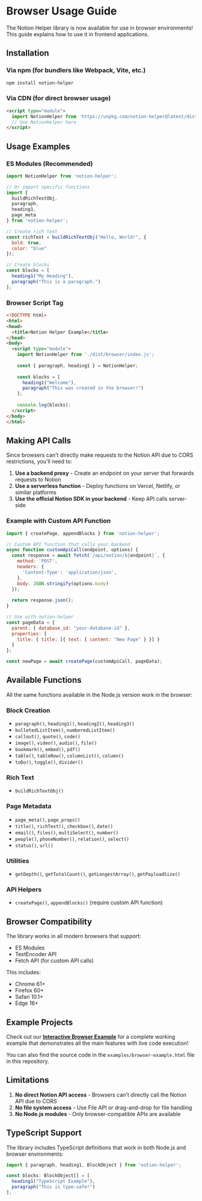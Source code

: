 # Browser Usage Guide

The Notion Helper library is now available for use in browser environments! This guide explains how to use it in frontend applications.

## Installation

### Via npm (for bundlers like Webpack, Vite, etc.)

```bash
npm install notion-helper
```

### Via CDN (for direct browser usage)

```html
<script type="module">
  import NotionHelper from 'https://unpkg.com/notion-helper@latest/dist/browser/index.js';
  // Use NotionHelper here
</script>
```

## Usage Examples

### ES Modules (Recommended)

```javascript
import NotionHelper from 'notion-helper';

// Or import specific functions
import { 
  buildRichTextObj, 
  paragraph, 
  heading1, 
  page_meta 
} from 'notion-helper';

// Create rich text
const richText = buildRichTextObj("Hello, World!", {
  bold: true,
  color: "blue"
});

// Create blocks
const blocks = [
  heading1("My Heading"),
  paragraph("This is a paragraph.")
];
```

### Browser Script Tag

```html
<!DOCTYPE html>
<html>
<head>
  <title>Notion Helper Example</title>
</head>
<body>
  <script type="module">
    import NotionHelper from './dist/browser/index.js';
    
    const { paragraph, heading1 } = NotionHelper;
    
    const blocks = [
      heading1("Welcome"),
      paragraph("This was created in the browser!")
    ];
    
    console.log(blocks);
  </script>
</body>
</html>
```

## Making API Calls

Since browsers can't directly make requests to the Notion API due to CORS restrictions, you'll need to:

1. **Use a backend proxy** - Create an endpoint on your server that forwards requests to Notion
2. **Use a serverless function** - Deploy functions on Vercel, Netlify, or similar platforms
3. **Use the official Notion SDK in your backend** - Keep API calls server-side

### Example with Custom API Function

```javascript
import { createPage, appendBlocks } from 'notion-helper';

// Custom API function that calls your backend
async function customApiCall(endpoint, options) {
  const response = await fetch(`/api/notion/${endpoint}`, {
    method: 'POST',
    headers: {
      'Content-Type': 'application/json',
    },
    body: JSON.stringify(options.body)
  });
  
  return response.json();
}

// Use with notion-helper
const pageData = {
  parent: { database_id: "your-database-id" },
  properties: {
    title: { title: [{ text: { content: "New Page" } }] }
  }
};

const newPage = await createPage(customApiCall, pageData);
```

## Available Functions

All the same functions available in the Node.js version work in the browser:

### Block Creation
- `paragraph()`, `heading1()`, `heading2()`, `heading3()`
- `bulletedListItem()`, `numberedListItem()`
- `callout()`, `quote()`, `code()`
- `image()`, `video()`, `audio()`, `file()`
- `bookmark()`, `embed()`, `pdf()`
- `table()`, `tableRow()`, `columnList()`, `column()`
- `toDo()`, `toggle()`, `divider()`

### Rich Text
- `buildRichTextObj()`

### Page Metadata
- `page_meta()`, `page_props()`
- `title()`, `richText()`, `checkbox()`, `date()`
- `email()`, `files()`, `multiSelect()`, `number()`
- `people()`, `phoneNumber()`, `relation()`, `select()`
- `status()`, `url()`

### Utilities
- `getDepth()`, `getTotalCount()`, `getLongestArray()`, `getPayloadSize()`

### API Helpers
- `createPage()`, `appendBlocks()` (require custom API function)

## Browser Compatibility

The library works in all modern browsers that support:
- ES Modules
- TextEncoder API
- Fetch API (for custom API calls)

This includes:
- Chrome 61+
- Firefox 60+
- Safari 10.1+
- Edge 16+

## Example Projects

Check out our **[Interactive Browser Example](https://tomfrankly.github.io/notion-helper/examples/browser-example.html)** for a complete working example that demonstrates all the main features with live code execution!

You can also find the source code in the `examples/browser-example.html` file in this repository.

## Limitations

1. **No direct Notion API access** - Browsers can't directly call the Notion API due to CORS
2. **No file system access** - Use File API or drag-and-drop for file handling
3. **No Node.js modules** - Only browser-compatible APIs are available

## TypeScript Support

The library includes TypeScript definitions that work in both Node.js and browser environments:

```typescript
import { paragraph, heading1, BlockObject } from 'notion-helper';

const blocks: BlockObject[] = [
  heading1("TypeScript Example"),
  paragraph("This is type-safe!")
];
``` 